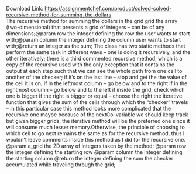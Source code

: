 Download Link: https://assignmentchef.com/product/solved-solved-recursive-method-for-summing-the-dollars
<br>
The recursive method for summing the dollars in the grid grid the array (two-dimensional) that presents a grid of integers – can be of any dimensions;@param row the integer defining the row the user wants to start with;@param column the integer defining the column user wants to start with;@return an integer as the sum; The class has two static methods that perform the same task in different ways – one is doing it recursively, and the other iteratively; there is a third commented recursive method, which is a copy of the recursive used with the only exception that it contains the output at each step such that we can see the whole path from one cell to another of the checker; if it’s on the last line – stop and get the the value of the cell it is on; if in the leftmost column – go below and to the right if in the rightmost column – go below and to the left if inside the grid, check which one is bigger if the right is bigger or equal – choose the right the iterative function that gives the sum of the cells through which the “checker” travels – in this particular case this method looks more complicated that the recursive one maybe because of the nextCol variable we should keep track but given bigger grids, the iterative method will be the preferred one since it will consume much lesser memory.Otherwise, the principle of choosing to which cell to go next remains the same as for the recursive method, thus I wouldn’t leave comments inside this method as I did for the recursive one. @param a_grid the 2D array of integers taken by the method; @param row the integer defining the starting row @param column the integer defining the starting column @return the integer defining the sum the checker accumulated while traveling through the grid;